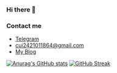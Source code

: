 ### Hi there 👋
### Contact me

- [Telegram](https://t.me/cuiplus)
- <cui2421011864@gmail.com> 
- [My Blog](https://www.cuiplus.top/)  

                    
[![Anurag's GitHub stats](https://github-readme-stats.vercel.app/api?username=cuijianzhuang&show_icons=true)](https://github.com/cuijianzhuang/github-readme-stats)
                                                                                                                                                                                 [![GitHub Streak](http://github-readme-streak-stats.herokuapp.com?user=cuijianzhuang&theme=bear&date_format=M%20j%5B%2C%20Y%5D)](https://git.io/streak-stats)

